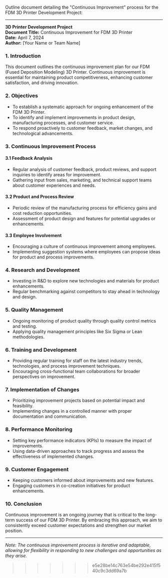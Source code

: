 Outline document detailing the "Continuous Improvement" process for the FDM 3D Printer Development Project:

---

**3D Printer Development Project**  
**Document Title:** Continuous Improvement for FDM 3D Printer  
**Date:** April 7, 2024  
**Author:** [Your Name or Team Name]

### 1. Introduction

This document outlines the continuous improvement plan for our FDM (Fused Deposition Modeling) 3D Printer. Continuous improvement is essential for maintaining product competitiveness, enhancing customer satisfaction, and driving innovation.

### 2. Objectives

- To establish a systematic approach for ongoing enhancement of the FDM 3D Printer.
- To identify and implement improvements in product design, manufacturing processes, and customer service.
- To respond proactively to customer feedback, market changes, and technological advancements.

### 3. Continuous Improvement Process

#### 3.1 Feedback Analysis
- Regular analysis of customer feedback, product reviews, and support inquiries to identify areas for improvement.
- Gathering input from sales, marketing, and technical support teams about customer experiences and needs.

#### 3.2 Product and Process Review
- Periodic review of the manufacturing process for efficiency gains and cost reduction opportunities.
- Assessment of product design and features for potential upgrades or enhancements.

#### 3.3 Employee Involvement
- Encouraging a culture of continuous improvement among employees.
- Implementing suggestion systems where employees can propose ideas for product and process improvements.

### 4. Research and Development

- Investing in R&D to explore new technologies and materials for product enhancements.
- Regular benchmarking against competitors to stay ahead in technology and design.

### 5. Quality Management

- Ongoing monitoring of product quality through quality control metrics and testing.
- Applying quality management principles like Six Sigma or Lean methodologies.

### 6. Training and Development

- Providing regular training for staff on the latest industry trends, technologies, and process improvement techniques.
- Encouraging cross-functional team collaborations for broader perspectives on improvement.

### 7. Implementation of Changes

- Prioritizing improvement projects based on potential impact and feasibility.
- Implementing changes in a controlled manner with proper documentation and communication.

### 8. Performance Monitoring

- Setting key performance indicators (KPIs) to measure the impact of improvements.
- Using data-driven approaches to track progress and assess the effectiveness of implemented changes.

### 9. Customer Engagement

- Keeping customers informed about improvements and new features.
- Engaging customers in co-creation initiatives for product enhancements.

### 10. Conclusion

Continuous improvement is an ongoing journey that is critical to the long-term success of our FDM 3D Printer. By embracing this approach, we aim to consistently exceed customer expectations and strengthen our market position.

---

*Note: The continuous improvement process is iterative and adaptable, allowing for flexibility in responding to new challenges and opportunities as they arise.*
>>>>>>> e5e28be14c763e54be292e415f540c9c3dd69a7b
